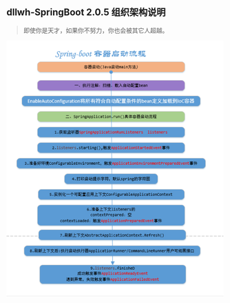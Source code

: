 dllwh-SpringBoot 2.0.5 组织架构说明
---

> 即使你是天才，如果你不努力，你也会被其它人超越。

![Springboot启动流程](/springboot启动流程.png)
